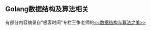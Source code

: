 ## Golang数据结构及算法相关

有部分内容摘录自"极客时间"专栏王争老师的[<<数据结构与算法之美>>](https://time.geekbang.org/column/article/91541)


